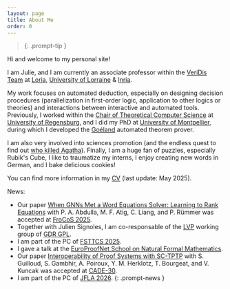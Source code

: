 ```yaml
---
layout: page
title: About Me
order: 0
---
```


> {: .prompt-tip }

Hi and welcome to my personal site! 

I am Julie, and I am currently an associate professor within the [VeriDis Team](https://team.inria.fr/veridis/) at [Loria](https://www.loria.fr/en/), [University of Lorraine](https://www.univ-lorraine.fr/en/univ-lorraine/) & [Inria](https://inria.fr/en).  

My work focuses on automated deduction, especially on designing decision procedures (parallelization in first-order logic, application to other logics or theories) and interactions between interactive and automated tools. 
Previously, I worked within the [Chair of Theoretical Computer Science](https://www.uni-regensburg.de/informatics-data-science/theoretical-informatics/startseite/index.html) at [University of Regensburg](https://www.uni-regensburg.de/en), and I did my PhD at [University of Montpellier](https://www.umontpellier.fr/), during which I developed the [Goéland](https://github.com/GoelandProver/Goeland) automated theorem prover. 

I am also very involved into sciences promotion (and the endless quest to find out [who killed Agatha](https://tptp.org/cgi-bin/SeeTPTP?Category=Problems&Domain=PUZ&File=PUZ001+1.p)).
Finally, I am a huge fan of puzzles, especially Rubik's Cube, I like to traumatize my interns, I enjoy creating new words in German, and I bake delicious cookies!

You can find more information in my [CV](/assets/pdf/cv.pdf) (last update: May 2025).

>
News:
* Our paper [When GNNs Met a Word Equations Solver: Learning to Rank Equations](https://www.diva-portal.org/smash/record.jsf?pid=diva2%3A1941665&dswid=5709) with P. A. Abdulla, M. F. Atig, C. Liang, and P. Rümmer was accepted at [FroCoS 2025](https://icetcs.github.io/frocos-itp-tableaux25/frocos/).
* Together with Julien Signoles, I am co-responsable of the [LVP](https://gdr-gpl.cnrs.fr/?page_id=135) working group of [GDR GPL](https://gdr-gpl.cnrs.fr/).
* I am part of the PC of [FSTTCS 2025](https://www.fsttcs.org.in/2025/).
* I gave a talk at the [EuroProofNet School on Natural Formal Mathematics](https://naproche.github.io/school/). 
* Our paper [Interoperability of Proof Systems with SC-TPTP](https://infoscience.epfl.ch/entities/publication/4c3d2db3-3f96-4d83-9794-af6c04673ea8) with S. Guilloud, S. Gambhir, A. Poiroux, Y. M. Herklotz, T. Bourgeat, and V. Kuncak was accepted at [CADE-30](https://www.dhbw-stuttgart.de/cade-30/).
* I am part of the PC of [JFLA 2026](https://jfla.inria.fr/jfla2026.html).
{: .prompt-news }
